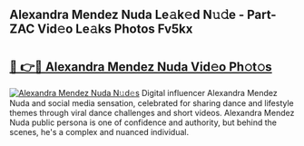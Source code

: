 ## Alexandra Mendez Nuda Le𝚊k𝚎d N𝚞𝚍e - Part-ZAC Vid𝚎o Le𝚊ks Photos Fv5kx

# <h2><a href="http://fbb9k5b.evod.top/?m=Alexandra+Mendez+Nuda">🔗 👉🔴 Alexandra Mendez Nuda Vid𝚎o Ph𝚘t𝚘s</a></h2>

[![Alexandra Mendez Nuda N𝚞d𝚎s](https://i.imgur.com/8V9OHl7.gif)](http://fbb9k5b.evod.top/?m=Alexandra+Mendez+Nuda)
Digital influencer Alexandra Mendez Nuda and social media sensation, celebrated for sharing dance and lifestyle themes through viral dance challenges and short videos. Alexandra Mendez Nuda public persona is one of confidence and authority, but behind the scenes, he's a complex and nuanced individual. 
